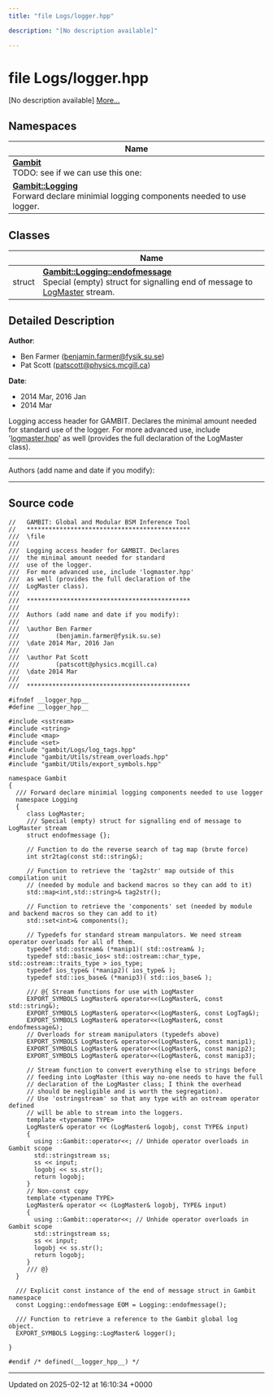 ```yaml
---
title: "file Logs/logger.hpp"

description: "[No description available]"

---
```


# file Logs/logger.hpp

[No description available] [More...](#detailed-description)

## Namespaces

| Name           |
| -------------- |
| **[Gambit](/documentation/code/namespaces/namespacegambit/)** <br>TODO: see if we can use this one:  |
| **[Gambit::Logging](/documentation/code/namespaces/namespacegambit_1_1logging/)** <br>Forward declare minimial logging components needed to use logger.  |

## Classes

|                | Name           |
| -------------- | -------------- |
| struct | **[Gambit::Logging::endofmessage](/documentation/code/classes/structgambit_1_1logging_1_1endofmessage/)** <br>Special (empty) struct for signalling end of message to [LogMaster]() stream.  |

## Detailed Description


**Author**: 

  * Ben Farmer ([benjamin.farmer@fysik.su.se](mailto:benjamin.farmer@fysik.su.se)) 
  * Pat Scott ([patscott@physics.mcgill.ca](mailto:patscott@physics.mcgill.ca)) 


**Date**: 

  * 2014 Mar, 2016 Jan
  * 2014 Mar


Logging access header for GAMBIT. Declares the minimal amount needed for standard use of the logger. For more advanced use, include '[logmaster.hpp](/documentation/code/files/logmaster_8hpp/#file-logs-logmaster-hpp)' as well (provides the full declaration of the LogMaster class).



------------------

Authors (add name and date if you modify):



------------------




## Source code

```
//   GAMBIT: Global and Modular BSM Inference Tool
//   *********************************************
///  \file
///
///  Logging access header for GAMBIT. Declares
///  the minimal amount needed for standard
///  use of the logger.
///  For more advanced use, include 'logmaster.hpp'
///  as well (provides the full declaration of the
///  LogMaster class).
///
///  *********************************************
///
///  Authors (add name and date if you modify):
///
///  \author Ben Farmer
///          (benjamin.farmer@fysik.su.se)
///  \date 2014 Mar, 2016 Jan
///
///  \author Pat Scott
///          (patscott@physics.mcgill.ca)
///  \date 2014 Mar
///
///  *********************************************

#ifndef __logger_hpp__
#define __logger_hpp__

#include <sstream>
#include <string>
#include <map>
#include <set>
#include "gambit/Logs/log_tags.hpp"
#include "gambit/Utils/stream_overloads.hpp"
#include "gambit/Utils/export_symbols.hpp"

namespace Gambit
{
  /// Forward declare minimial logging components needed to use logger
  namespace Logging
  {
     class LogMaster;
     /// Special (empty) struct for signalling end of message to LogMaster stream
     struct endofmessage {};

     // Function to do the reverse search of tag map (brute force)
     int str2tag(const std::string&);

     // Function to retrieve the 'tag2str' map outside of this compilation unit
     // (needed by module and backend macros so they can add to it)
     std::map<int,std::string>& tag2str();

     // Function to retrieve the 'components' set (needed by module and backend macros so they can add to it)
     std::set<int>& components();

     // Typedefs for standard stream manpulators. We need stream operator overloads for all of them.
     typedef std::ostream& (*manip1)( std::ostream& );
     typedef std::basic_ios< std::ostream::char_type, std::ostream::traits_type > ios_type;
     typedef ios_type& (*manip2)( ios_type& );
     typedef std::ios_base& (*manip3)( std::ios_base& );

     /// @{ Stream functions for use with LogMaster
     EXPORT_SYMBOLS LogMaster& operator<<(LogMaster&, const std::string&);
     EXPORT_SYMBOLS LogMaster& operator<<(LogMaster&, const LogTag&);
     EXPORT_SYMBOLS LogMaster& operator<<(LogMaster&, const endofmessage&);
     // Overloads for stream manipulators (typedefs above)
     EXPORT_SYMBOLS LogMaster& operator<<(LogMaster&, const manip1);
     EXPORT_SYMBOLS LogMaster& operator<<(LogMaster&, const manip2);
     EXPORT_SYMBOLS LogMaster& operator<<(LogMaster&, const manip3);

     // Stream function to convert everything else to strings before
     // feeding into LogMaster (this way no-one needs to have the full
     // declaration of the LogMaster class; I think the overhead
     // should be negligible and is worth the segregation).
     // Use 'ostringstream' so that any type with an ostream operator defined
     // will be able to stream into the loggers.
     template <typename TYPE>
     LogMaster& operator << (LogMaster& logobj, const TYPE& input)
     {
       using ::Gambit::operator<<; // Unhide operator overloads in Gambit scope
       std::stringstream ss;
       ss << input;
       logobj << ss.str();
       return logobj;
     }
     // Non-const copy
     template <typename TYPE>
     LogMaster& operator << (LogMaster& logobj, TYPE& input)
     {
       using ::Gambit::operator<<; // Unhide operator overloads in Gambit scope
       std::stringstream ss;
       ss << input;
       logobj << ss.str();
       return logobj;
     }
     /// @}
  }

  /// Explicit const instance of the end of message struct in Gambit namespace
  const Logging::endofmessage EOM = Logging::endofmessage();

  /// Function to retrieve a reference to the Gambit global log object.
  EXPORT_SYMBOLS Logging::LogMaster& logger();

}

#endif /* defined(__logger_hpp__) */
```


-------------------------------

Updated on 2025-02-12 at 16:10:34 +0000
